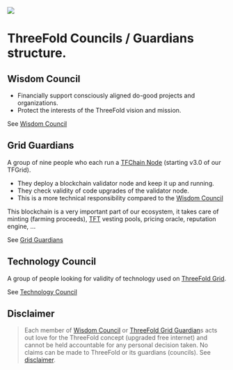 
![](threefold__owl.png  )

# ThreeFold Councils / Guardians structure.

## Wisdom Council

- Financially support consciously aligned do-good projects and organizations.
- Protect the interests of the ThreeFold vision and mission.

See [Wisdom Council](threefold__wisdom_council.md)


## Grid Guardians

A group of nine people who each run a [TFChain Node](threefold__tfchain_node) (starting v3.0 of our TFGrid). 

- They deploy a blockchain validator node and keep it up and running.
- They check validity of code upgrades of the validator node.
- This is a more technical responsibility compared to the [Wisdom Council](threefold__wisdom_council)

This blockchain is a very important part of our ecosystem, it takes care of minting (farming proceeds), [TFT](threefold__threefold_token) vesting pools, pricing oracle, reputation engine, ...

See [Grid Guardians](threefold__grid_guardians.md)

## Technology Council

A group of people looking for validity of technology used on [ThreeFold Grid](threefold__threefold_grid).

See [Technology Council](threefold__technology_council.md)

## Disclaimer

> Each member of [Wisdom Council](threefold__wisdom_council) or [ThreeFold Grid Guardian](threefold__grid_guardians)s acts out love for the ThreeFold concept (upgraded free internet) and cannot be held accountable for any personal decision taken. No claims can be made to ThreeFold or its guardians (councils).
> See [disclaimer](legal__disclaimer.md).
